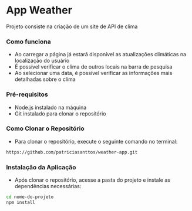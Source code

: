 # App Weather
Projeto consiste na criação de um site de API de clima

### Como funciona
- Ao carregar a página já estará disponível as atualizações climáticas na localização do usuário
- É possível verificar o clima de outros locais na barra de pesquisa
- Ao selecionar uma data, é possível verificar as informações mais detalhadas sobre o clima

### Pré-requisitos
- Node.js instalado na máquina
- Git instalado para clonar o repositório

### Como Clonar o Repositório
- Para clonar o repositório, execute o seguinte comando no terminal:

```bash
https://github.com/patriciasanttos/weather-app.git
```

### Instalação da Aplicação
- Após clonar o repositório, acesse a pasta do projeto e instale as dependências necessárias:
```bash
cd nome-do-projeto
npm install
```
